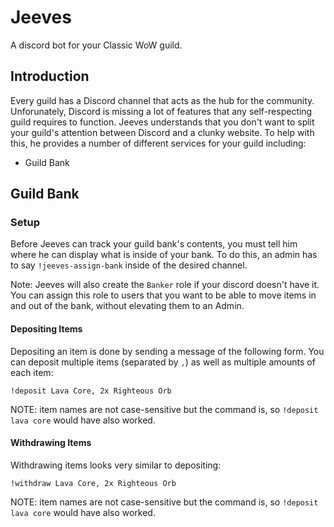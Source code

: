 # Jeeves

A discord bot for your Classic WoW guild.

## Introduction

Every guild has a Discord channel that acts as the hub for the community. Unforunately,
Discord is missing a lot of features that any self-respecting guild requires to function.
Jeeves understands that you don't want to split your guild's attention between Discord
and a clunky website. To help with this, he provides a number of different services
for your guild including:

- Guild Bank

## Guild Bank

### Setup

Before Jeeves can track your guild bank's contents, you must tell him where he can display what is
inside of your bank. To do this, an admin has to say `!jeeves-assign-bank` inside of the desired channel.

Note: Jeeves will also create the `Banker` role if your discord doesn't have it. You can assign this role to users
that you want to be able to move items in and out of the bank, without elevating them to an Admin.

#### Depositing Items

Depositing an item is done by sending a message of the following form. You can deposit multiple items (separated by `,`)
as well as multiple amounts of each item:

```
!deposit Lava Core, 2x Righteous Orb
```

NOTE: item names are not case-sensitive but the command is, so `!deposit lava core` would have also worked.

#### Withdrawing Items

Withdrawing items looks very similar to depositing:

```
!withdraw Lava Core, 2x Righteous Orb
```

NOTE: item names are not case-sensitive but the command is, so `!deposit lava core` would have also worked.

